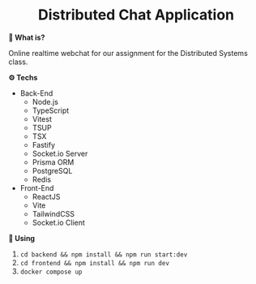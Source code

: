 <h1 align="center">
  Distributed Chat Application
</h1>

**🤔 What is?**

Online realtime webchat for our assignment for the Distributed Systems class.

**⚙ Techs**

- Back-End
  - Node.js
  - TypeScript
  - Vitest
  - TSUP
  - TSX
  - Fastify
  - Socket.io Server
  - Prisma ORM
  - PostgreSQL
  - Redis
- Front-End
  - ReactJS
  - Vite
  - TailwindCSS
  - Socket.io Client

**🚀 Using**

1. `cd backend && npm install && npm run start:dev`
2. `cd frontend && npm install && npm run dev`
3. `docker compose up`

